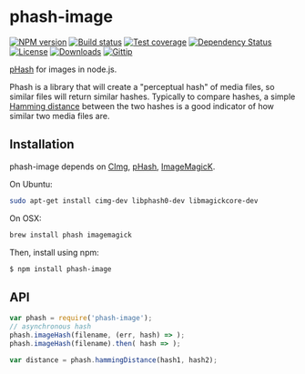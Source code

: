 # phash-image

[![NPM version][npm-image]][npm-url]
[![Build status][travis-image]][travis-url]
[![Test coverage][coveralls-image]][coveralls-url]
[![Dependency Status][david-image]][david-url]
[![License][license-image]][license-url]
[![Downloads][downloads-image]][downloads-url]
[![Gittip][gittip-image]][gittip-url]

  [pHash](http://www.phash.org/) for images in node.js.

  Phash is a library that will create a "perceptual hash" of media files, so similar files will return similar hashes. Typically to compare hashes,
  a simple [Hamming distance](http://en.wikipedia.org/wiki/Hamming_distance) between the two hashes is a good indicator of how similar two
  media files are.

## Installation

phash-image depends on [CImg](http://cimg.sourceforge.net/), [pHash](http://www.phash.org/), [ImageMagicK](http://www.imagemagick.org/).

On Ubuntu:

```bash
sudo apt-get install cimg-dev libphash0-dev libmagickcore-dev
```

On OSX:

```bash
brew install phash imagemagick
```

Then, install using npm:

```bash
$ npm install phash-image
```

## API

```js
var phash = require('phash-image');
// asynchronous hash
phash.imageHash(filename, (err, hash) => );
phash.imageHash(filename).then( hash => );

var distance = phash.hammingDistance(hash1, hash2);
```

[npm-image]: https://img.shields.io/npm/v/phash-image.svg?style=flat-square
[npm-url]: https://npmjs.org/package/phash-image
[github-tag]: http://img.shields.io/github/tag/mgmtio/phash-image.svg?style=flat-square
[github-url]: https://github.com/mgmtio/phash-image/tags
[travis-image]: https://img.shields.io/travis/mgmtio/phash-image.svg?style=flat-square
[travis-url]: https://travis-ci.org/mgmtio/phash-image
[coveralls-image]: https://img.shields.io/coveralls/mgmtio/phash-image.svg?style=flat-square
[coveralls-url]: https://coveralls.io/r/mgmtio/phash-image
[david-image]: http://img.shields.io/david/mgmtio/phash-image.svg?style=flat-square
[david-url]: https://david-dm.org/mgmtio/phash-image
[license-image]: http://img.shields.io/npm/l/phash-image.svg?style=flat-square
[license-url]: LICENSE
[downloads-image]: http://img.shields.io/npm/dm/phash-image.svg?style=flat-square
[downloads-url]: https://npmjs.org/package/phash-image
[gittip-image]: https://img.shields.io/gratipay/jonathanong.svg?style=flat-square
[gittip-url]: https://gratipay.com/jonathanong/
